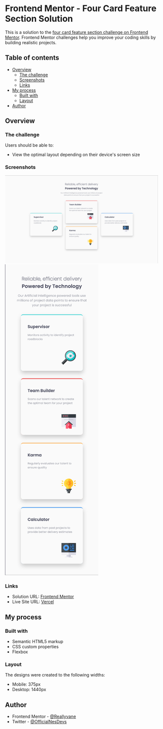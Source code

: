 # Frontend Mentor - Four Card Feature Section Solution

This is a solution to the [four card feature section challenge on Frontend Mentor](https://www.frontendmentor.io/challenges/four-card-feature-section-weK1eFYK). Frontend Mentor challenges help you improve your coding skills by building realistic projects.

## Table of contents

- [Overview](#overview)
  - [The challenge](#the-challenge)
  - [Screenshots](#screenshots)
  - [Links](#links)
- [My process](#my-process)
  - [Built with](#built-with)
  - [Layout](#layout)
- [Author](#author)

## Overview

### The challenge

Users should be able to:

- View the optimal layout depending on their device's screen size

### Screenshots

![Desktop Design](./design/desktop-design.png)
![Mobile Design](./design/mobile-design.png)

### Links

- Solution URL: [Frontend Mentor](https://www.frontendmentor.io/solutions/four-card-feature-section-PdkgWFfCdZ)
- Live Site URL: [Vercel](https://four-card-feature-section-nesdevs.vercel.app)

## My process

### Built with

- Semantic HTML5 markup
- CSS custom properties
- Flexbox

### Layout

The designs were created to the following widths:

- Mobile: 375px
- Desktop: 1440px

## Author

- Frontend Mentor - [@Reallyvane](https://www.frontendmentor.io/profile/Reallyvane)
- Twitter - [@OfficialNesDevs](https://twitter.com/OfficialNesDevs)
